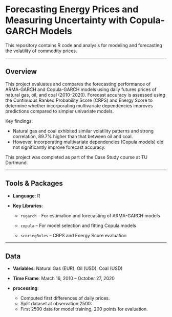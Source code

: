 # Forecasting Energy Prices and Measuring Uncertainty with Copula-GARCH Models

This repository contains R code and analysis for modeling and forecasting the volatility of commodity prices.

---

## Overview

This project evaluates and compares the forecasting performance of ARMA-GARCH and Copula-GARCH models using daily futures prices of natural gas, oil, and coal (2010–2020). Forecast accuracy is assessed using the Continuous Ranked Probability Score (CRPS) and Energy Score to determine whether incorporating multivariate dependencies improves predictions compared to simpler univariate models.

Key findings:

- Natural gas and coal exhibited similar volatility patterns and strong correlation, 89.7% higher than that between oil and coal.
- However, incorporating multivariate dependencies (Copula models) did not significantly improve forecast accuracy.

This project was completed as part of the Case Study course at TU Dortmund.

---

## Tools & Packages

- **Language**: R

- **Key Libraries**:

  - `rugarch` – For estimation and forecasting of ARMA-GARCH models

  - `copula` – For model selection and fitting Copula models 

  - `scoringRules` – CRPS and Energy Score evaluation

---

## Data

- **Variables**: Natural Gas (EUR), Oil (USD), Coal (USD)

- **Time Frame**: March 16, 2010 – October 27, 2020

- **processing**:

  - Computed first differences of daily prices.
  - Split dataset at observation 2500:
  - First 2500 data for model training, 200 points for evaluation.


